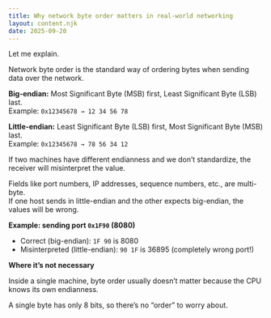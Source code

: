 ```yaml
---
title: Why network byte order matters in real-world networking
layout: content.njk
date: 2025-09-20
---
```


Let me explain.

Network byte order is the standard way of ordering bytes when sending data over the network.

**Big-endian:** Most Significant Byte (MSB) first, Least Significant Byte (LSB) last.  
Example: `0x12345678 → 12 34 56 78`

**Little-endian:** Least Significant Byte (LSB) first, Most Significant Byte (MSB) last.  
Example: `0x12345678 → 78 56 34 12`

If two machines have different endianness and we don’t standardize, the receiver will misinterpret the value.

Fields like port numbers, IP addresses, sequence numbers, etc., are multi-byte.  
If one host sends in little-endian and the other expects big-endian, the values will be wrong.

**Example: sending port `0x1F90` (8080)**

- Correct (big-endian): `1F 90` is 8080  
- Misinterpreted (little-endian): `90 1F` is 36895 (completely wrong port!)

**Where it’s not necessary**

Inside a single machine, byte order usually doesn’t matter because the CPU knows its own endianness.  

A single byte has only 8 bits, so there’s no “order” to worry about.